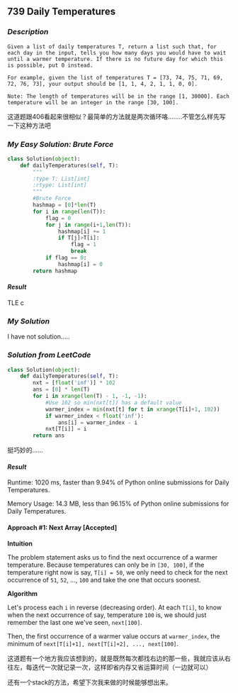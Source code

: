## 739 Daily Temperatures

### *Description*

```
Given a list of daily temperatures T, return a list such that, for each day in the input, tells you how many days you would have to wait until a warmer temperature. If there is no future day for which this is possible, put 0 instead.

For example, given the list of temperatures T = [73, 74, 75, 71, 69, 72, 76, 73], your output should be [1, 1, 4, 2, 1, 1, 0, 0].

Note: The length of temperatures will be in the range [1, 30000]. Each temperature will be an integer in the range [30, 100].
```

这道题跟406看起来很相似？最简单的方法就是两次循环咯........不管怎么样先写一下这种方法吧



### *My Easy Solution: Brute Force*

```python
class Solution(object):
    def dailyTemperatures(self, T):
        """
        :type T: List[int]
        :rtype: List[int]
        """
        #Brute Force
        hashmap = [0]*len(T)
        for i in range(len(T)):
            flag = 0
            for j in range(i+1,len(T)):
                hashmap[i] += 1
                if T[j]>T[i]:
                    flag = 1
                    break
            if flag == 0:
                hashmap[i] = 0
        return hashmap
```

#### *Result*

TLE c



### *My Solution*

I have not solution.....

### *Solution from LeetCode*

```python
class Solution(object):
    def dailyTemperatures(self, T):
        nxt = [float('inf')] * 102
        ans = [0] * len(T)
        for i in xrange(len(T) - 1, -1, -1):
            #Use 102 so min(nxt[t]) has a default value
            warmer_index = min(nxt[t] for t in xrange(T[i]+1, 102))
            if warmer_index < float('inf'):
                ans[i] = warmer_index - i
            nxt[T[i]] = i
        return ans
```



挺巧妙的......

#### *Result*

Runtime: 1020 ms, faster than 9.94% of Python online submissions for Daily Temperatures.

Memory Usage: 14.3 MB, less than 96.15% of Python online submissions for Daily Temperatures.

#### Approach #1: Next Array [Accepted]

**Intuition**

The problem statement asks us to find the next occurrence of a warmer temperature. Because temperatures can only be in `[30, 100]`, if the temperature right now is say, `T[i] = 50`, we only need to check for the next occurrence of `51`, `52`, ..., `100` and take the one that occurs soonest.

**Algorithm**

Let's process each `i` in reverse (decreasing order). At each `T[i]`, to know when the next occurrence of say, temperature `100` is, we should just remember the last one we've seen, `next[100]`.

Then, the first occurrence of a warmer value occurs at `warmer_index`, the minimum of `next[T[i]+1], next[T[i]+2], ..., next[100]`.



这道题有一个地方我应该想到的，就是既然每次都找右边的那一些，我就应该从右往左，每迭代一次就记录一次，这样即省内存又省运算时间（一边就可以）



还有一个stack的方法，希望下次我来做的时候能够想出来。